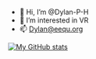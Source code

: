 - 👋 Hi, I’m @Dylan-P-H
- 👀 I’m interested in VR
- 📫 Dylan@eequ.org

[![My GitHub stats](https://github-readme-stats.vercel.app/api?username=Dylan-P-H&show_icons=true&theme=vue-dark)](https://github.com/Dylan-P-H/github-readme-stats)




